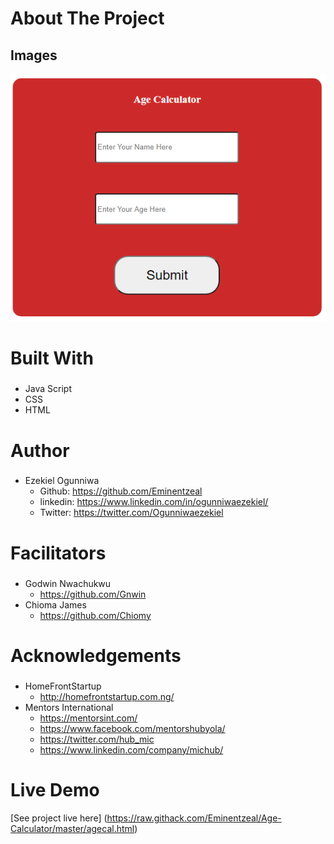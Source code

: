 # About The Project
## 
## Images
![welcome interface.](ageCal2.PNG "This is the welcome interface")
## 

# Built With
### 
* Java Script
* CSS
* HTML

# Author
###
* Ezekiel Ogunniwa
    * Github: https://github.com/Eminentzeal
    * linkedin: https://www.linkedin.com/in/ogunniwaezekiel/
    * Twitter: https://twitter.com/Ogunniwaezekiel

# Facilitators
###
* Godwin Nwachukwu
    * https://github.com/Gnwin
* Chioma James
    * https://github.com/Chiomy

# Acknowledgements
### 
* HomeFrontStartup
    * http://homefrontstartup.com.ng/
* Mentors International
    * https://mentorsint.com/
    * https://www.facebook.com/mentorshubyola/
    * https://twitter.com/hub_mic
    * https://www.linkedin.com/company/michub/
    


# Live Demo
[See project live here] (https://raw.githack.com/Eminentzeal/Age-Calculator/master/agecal.html)
